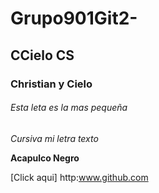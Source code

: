 # Grupo901Git2-

## CCielo CS

### Christian y Cielo

###### Esta leta es la mas pequeña

*Cursiva mi letra texto*

**Acapulco Negro**

[Click aqui] http:www.github.com
